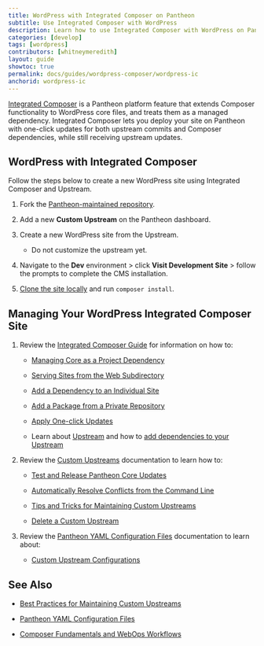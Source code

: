 ```yaml
---
title: WordPress with Integrated Composer on Pantheon
subtitle: Use Integrated Composer with WordPress 
description: Learn how to use Integrated Composer with WordPress on Pantheon.
categories: [develop]
tags: [wordpress]
contributors: [whitneymeredith]
layout: guide
showtoc: true
permalink: docs/guides/wordpress-composer/wordpress-ic
anchorid: wordpress-ic
---
```


[Integrated Composer](/guides/integrated-composer) is a Pantheon platform feature that extends Composer functionality to WordPress core files, and treats them as a managed dependency. Integrated Composer lets you deploy your site on Pantheon with one-click updates for both upstream commits and Composer dependencies, while still receiving upstream updates.

## WordPress with Integrated Composer

Follow the steps below to create a new WordPress site using Integrated Composer and Upstream.

1. Fork the [Pantheon-maintained repository](https://github.com/pantheon-upstreams/wordpress-project).

1. Add a new **Custom Upstream** on the Pantheon dashboard.

1. Create a new WordPress site from the Upstream.

    - Do not customize the upstream yet.

1. Navigate to the **Dev** environment > click **Visit Development Site** > follow the prompts to complete the CMS installation.

1. [Clone the site locally](/local-development#get-the-code) and run `composer install`.

## Managing Your WordPress Integrated Composer Site

1. Review the [Integrated Composer Guide](/guides/integrated-composer) for information on how to:

    - [Managing Core as a Project Dependency](https://pantheon.io/docs/guides/composer#managing-core-as-a-project-dependency)

    - [Serving Sites from the Web Subdirectory](/nested-docroot)

    - [Add a Dependency to an Individual Site](/guides/integrated-composer#add-a-dependency-to-an-individual-site)

    - [Add a Package from a Private Repository](/guides/integrated-composer#add-a-package-from-a-private-repository)

    - [Apply One-click Updates](/guides/integrated-composer#apply-one-click-updates)

    - Learn about [Upstream](/guides/integrated-composer#upstream) and how to [add dependencies to your Upstream](/guides/integrated-composer#how-to-add-dependencies-to-your-upstream)

1. Review the [Custom Upstreams](/maintain-custom-upstream) documentation to learn how to:

    - [Test and Release Pantheon Core Updates](/maintain-custom-upstream#test-and-release-pantheon-core-updates)

    - [Automatically Resolve Conflicts from the Command Line](/maintain-custom-upstream#automatically-resolve-from-the-command-line)

    - [Tips and Tricks for Maintaining Custom Upstreams](/maintain-custom-upstream#delete-custom-upstream)

    - [Delete a Custom Upstream](/maintain-custom-upstream#delete-custom-upstream)

1. Review the [Pantheon YAML Configuration Files](/pantheon-yml) documentation to learn about:

    - [Custom Upstream Configurations](/pantheon-yml#custom-upstream-configurations)


## See Also

- [Best Practices for Maintaining Custom Upstreams](/docs/maintain-custom-upstream) 

- [Pantheon YAML Configuration Files](/pantheon-yml)

- [Composer Fundamentals and WebOps Workflows](https://pantheon.io/docs/guides/composer)